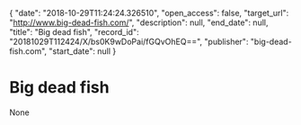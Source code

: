 {
  "date": "2018-10-29T11:24:24.326510", 
  "open_access": false, 
  "target_url": "http://www.big-dead-fish.com/", 
  "description": null, 
  "end_date": null, 
  "title": "Big dead fish", 
  "record_id": "20181029T112424/X/bs0K9wDoPai/fGQvOhEQ==", 
  "publisher": "big-dead-fish.com", 
  "start_date": null
}

# Big dead fish

None